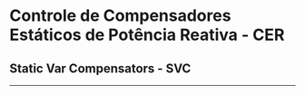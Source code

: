 # Controle de Compensadores Estáticos de Potência Reativa - CER
## Static Var Compensators - SVC
---